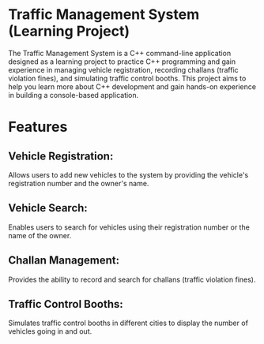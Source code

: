 
# Traffic Management System (Learning Project)

The Traffic Management System is a C++ command-line application designed as a learning project to practice C++ programming and gain experience in managing vehicle registration, recording challans (traffic violation fines), and simulating traffic control booths. This project aims to help you learn more about C++ development and gain hands-on experience in building a console-based application.

# Features

## Vehicle Registration: 
Allows users to add new vehicles to the system by providing the vehicle's registration number and the owner's name.
## Vehicle Search: 
Enables users to search for vehicles using their registration number or the name of the owner.
## Challan Management: 
Provides the ability to record and search for challans (traffic violation fines).
## Traffic Control Booths: 
Simulates traffic control booths in different cities to display the number of vehicles going in and out.
